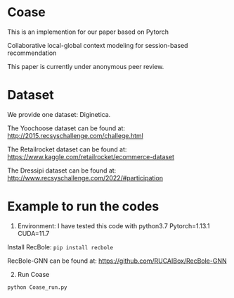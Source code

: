 # Coase
This is an implemention for our paper based on Pytorch

Collaborative local-global context modeling for session-based recommendation

This paper is currently under anonymous peer review.

# Dataset
We provide one dataset: Diginetica. 

The Yoochoose dataset can be found at: http://2015.recsyschallenge.com/challege.html

The Retailrocket dataset can be found at: https://www.kaggle.com/retailrocket/ecommerce-dataset

The Dressipi dataset can be found at: http://www.recsyschallenge.com/2022/#participation

# Example to run the codes
1. Environment: I have tested this code with python3.7 Pytorch=1.13.1 CUDA=11.7

Install RecBole: `pip install recbole`

RecBole-GNN can be found at: https://github.com/RUCAIBox/RecBole-GNN

2. Run Coase

`python Coase_run.py`
